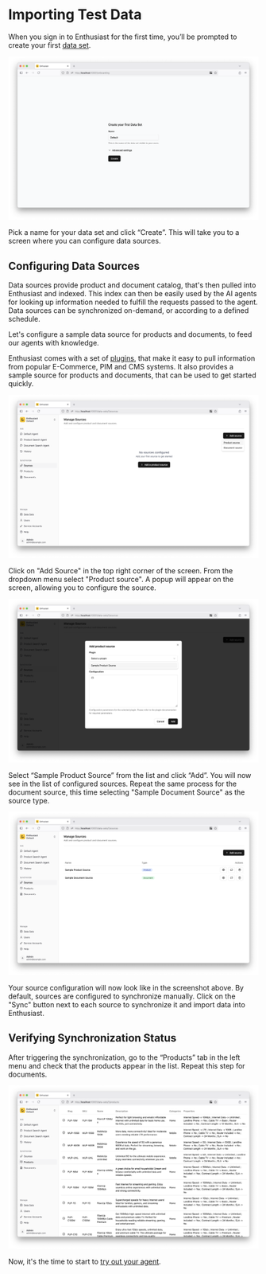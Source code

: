 # Importing Test Data

When you sign in to Enthusiast for the first time, you’ll be prompted to create your first [data set](/docs/synchronize/manage-data-sets).

![Create the first data set](./img/create-data-set.png)

Pick a name for your data set and click “Create”. This will take you to a screen where you can configure data sources.

## Configuring Data Sources

Data sources provide product and document catalog, that's then pulled into Enthusiast and indexed. This index can then be easily used by the AI agents for looking up information needed to fulfill the requests passed to the agent.
Data sources can be synchronized on-demand, or according to a defined schedule.

Let's configure a sample data source for products and documents, to feed our agents with knowledge.

Enthusiast comes with a set of [plugins](/docs/category/plugins), that make it easy to pull information from popular E-Commerce, PIM and CMS systems.
It also provides a sample source for products and documents, that can be used to get started quickly.

![Add a product source](./img/add-product-source.png)

Click on "Add Source" in the top right corner of the screen. From the dropdown menu select "Product source". A popup will appear on the screen, allowing you to configure the source.

![Configure a product source](./img/configure-product-source.png)

Select “Sample Product Source” from the list and click “Add”. You will now see in the list of configured sources.
Repeat the same process for the document source, this time selecting "Sample Document Source" as the source type.

![Verify source configuration](./img/source-list.png)

Your source configuration will now look like in the screenshot above. By default, sources are configured to synchronize manually.
Click on the "Sync" button next to each source to synchronize it and import data into Enthusiast.

## Verifying Synchronization Status

After triggering the synchronization, go to the “Products” tab in the left menu and check that the products appear in the list. Repeat this step for documents.

![Verify product synchronization](./img/verify-product-synchronization.png)

Now, it's the time to start to [try out your agent](/docs/getting-started/chat-with-agent).
